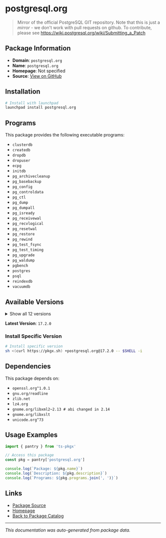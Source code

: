 # postgresql.org

> Mirror of the official PostgreSQL GIT repository. Note that this is just a *mirror* - we don't work with pull requests on github. To contribute, please see https://wiki.postgresql.org/wiki/Submitting_a_Patch

## Package Information

- **Domain**: `postgresql.org`
- **Name**: `postgresql.org`
- **Homepage**: Not specified
- **Source**: [View on GitHub](https://github.com/pkgxdev/pantry/tree/main/projects/postgresql.org/package.yml)

## Installation

```bash
# Install with launchpad
launchpad install postgresql.org
```

## Programs

This package provides the following executable programs:

- `clusterdb`
- `createdb`
- `dropdb`
- `dropuser`
- `ecpg`
- `initdb`
- `pg_archivecleanup`
- `pg_basebackup`
- `pg_config`
- `pg_controldata`
- `pg_ctl`
- `pg_dump`
- `pg_dumpall`
- `pg_isready`
- `pg_receivewal`
- `pg_recvlogical`
- `pg_resetwal`
- `pg_restore`
- `pg_rewind`
- `pg_test_fsync`
- `pg_test_timing`
- `pg_upgrade`
- `pg_waldump`
- `pgbench`
- `postgres`
- `psql`
- `reindexdb`
- `vacuumdb`

## Available Versions

<details>
<summary>Show all 12 versions</summary>

- `17.2.0`, `17.0.0`, `16.1.0`, `16.0.0`, `15.2.0`
- `14.7.0`, `13.12.0`, `13.11.0`, `13.9.0`, `13.1.0`
- `12.14.0`, `11.19.0`

</details>

**Latest Version**: `17.2.0`

### Install Specific Version

```bash
# Install specific version
sh <(curl https://pkgx.sh) +postgresql.org@17.2.0 -- $SHELL -i
```

## Dependencies

This package depends on:

- `openssl.org^1.0.1`
- `gnu.org/readline`
- `zlib.net`
- `lz4.org`
- `gnome.org/libxml2~2.13 # abi changed in 2.14`
- `gnome.org/libxslt`
- `unicode.org^73`

## Usage Examples

```typescript
import { pantry } from 'ts-pkgx'

// Access this package
const pkg = pantry['postgresql.org']

console.log(`Package: ${pkg.name}`)
console.log(`Description: ${pkg.description}`)
console.log(`Programs: ${pkg.programs.join(', ')}`)
```

## Links

- [Package Source](https://github.com/pkgxdev/pantry/tree/main/projects/postgresql.org/package.yml)
- [Homepage](#)
- [Back to Package Catalog](../../package-catalog.md)

---

*This documentation was auto-generated from package data.*
